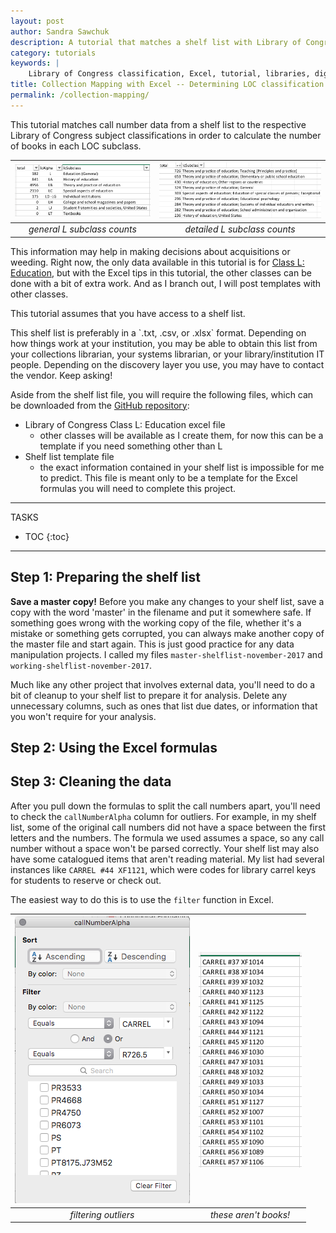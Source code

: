```yaml
---
layout: post
author: Sandra Sawchuk
description: A tutorial that matches a shelf list with Library of Congress classifications to understand a subject-specific library collection.
category: tutorials
keywords: |
    Library of Congress classification, Excel, tutorial, libraries, digital humanities, shelf list
title: Collection Mapping with Excel -- Determining LOC classification based on call number
permalink: /collection-mapping/
---
```


This tutorial matches call number data from a shelf list to the respective Library of Congress subject classifications in order to calculate the number of books in each LOC subclass.

[![L subclass general numbers](/assets/images/lc-l-subclass-general.png "General L subclass counts")](/assets/images/lc-l-subclass-general.png)	|[![L subclass detailed numbers](/assets/images/lc-l-subclass-detail.png "Detailed L subclass counts")](/assets/images/lc-l-subclass-detail.png)
:--------------------------:|:--------------------------:
*general L subclass counts*	| *detailed L subclass counts*

This information may help in making decisions about acquisitions or weeding. Right now, the only data available in this tutorial is for [Class L: Education](https://www.loc.gov/catdir/cpso/lcco/), but with the Excel tips in this tutorial, the other classes can be done with a bit of extra work. And as I branch out, I will post templates with other classes.

<p class="lead">This tutorial assumes that you have access to a shelf list.</p> This shelf list is preferably in a `.txt, .csv, or .xlsx` format. Depending on how things work at your institution, you may be able to obtain this list from your collections librarian, your systems librarian, or your library/institution IT people. Depending on the discovery layer you use, you may have to contact the vendor. Keep asking!

Aside from the shelf list file, you will require the following files, which can be downloaded from the [GitHub repository](https://github.com/mediagestalt/collection-mapping):

- Library of Congress Class L: Education excel file
	- other classes will be available as I create them, for now this can be a template if you need something other than L
- Shelf list template file
	- the exact information contained in your shelf list is impossible for me to predict. This file is meant only to be a template for the Excel formulas you will need to complete this project.

-----

<p class="larger">TASKS</p>

* TOC
{:toc}

-----

## Step 1: Preparing the shelf list

__Save a master copy!__ Before you make any changes to your shelf list, save a copy with the word 'master' in the filename and put it somewhere safe. If something goes wrong with the working copy of the file, whether it's a mistake or something gets corrupted, you can always make another copy of the master file and start again. This is just good practice for any data manipulation projects. I called my files `master-shelflist-november-2017` and `working-shelflist-november-2017`.

Much like any other project that involves external data, you'll need to do a bit of cleanup to your shelf list to prepare it for analysis. Delete any unnecessary columns, such as ones that list due dates, or information that you won't require for your analysis.

## Step 2: Using the Excel formulas

## Step 3: Cleaning the data

After you pull down the formulas to split the call numbers apart, you'll need to check the `callNumberAlpha` column for outliers. For example, in my shelf list, some of the original call numbers did not have a space between the first letters and the numbers. The formula we used assumes a space, so any call number without a space won't be parsed correctly. Your shelf list may also have some catalogued items that aren't reading material. My list had several instances like `CARREL #44 XF1121`, which were codes for library carrel keys for students to reserve or check out.

The easiest way to do this is to use the `filter` function in Excel.

[![Call number outliers](/assets/images/call-number-filter-outlier.png "Call number outliers")](/assets/images/call-number-filter-outlier.png)| [![Call number outliers](/assets/images/call-number-filter-outlier-1.png "Call number outliers")](/assets/images/call-number-filter-outlier-1.png)
:---------------------:|:--:
*filtering outliers* | *these aren't books!*
